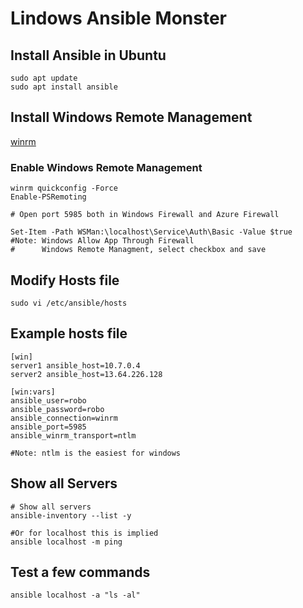 # Lindows Ansible Monster

## Install Ansible in Ubuntu
```
sudo apt update
sudo apt install ansible
```

## Install Windows Remote Management 
[winrm](https://docs.ansible.com/ansible/latest/user_guide/windows_setup.html#winrm-setup)

### Enable Windows Remote Management 
```
winrm quickconfig -Force
Enable-PSRemoting

# Open port 5985 both in Windows Firewall and Azure Firewall

Set-Item -Path WSMan:\localhost\Service\Auth\Basic -Value $true
#Note: Windows Allow App Through Firewall
#      Windows Remote Managment, select checkbox and save
```

## Modify Hosts file
```
sudo vi /etc/ansible/hosts
```

## Example hosts file
```
[win]
server1 ansible_host=10.7.0.4
server2 ansible_host=13.64.226.128

[win:vars]
ansible_user=robo
ansible_password=robo
ansible_connection=winrm
ansible_port=5985
ansible_winrm_transport=ntlm

#Note: ntlm is the easiest for windows
```

## Show all Servers
```
# Show all servers
ansible-inventory --list -y

#Or for localhost this is implied 
ansible localhost -m ping
```

## Test a few commands
```
ansible localhost -a "ls -al"
```








